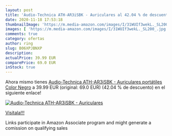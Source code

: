 ```yaml
---
layout: post
title: 'Audio-Technica ATH-AR3iSBK - Auriculares al 42.04 % de descuento'
date: 2020-11-18 17:53:18
thumbnailImage: 'https://m.media-amazon.com/images/I/31WUIf3wekL._SL200_.jpg'
images: [ 'https://m.media-amazon.com/images/I/31WUIf3wekL._SL200_.jpg' ]
comments: true
category: ofertas
author: ring
slug: B06XPJBNXP
description:
actualPrice: 39.99 EUR
comparePrice: 69.0 EUR
inStock: true
---
```


Ahora mismo tienes [Audio-Technica ATH-AR3iSBK - Auriculares portátiles  Color Negro](https://www.amazon.es/dp/B06XPJBNXP/?tag=tolees-21) a 39.99 EUR (original: 69.0 EUR) (42.04 %  de descuento) en el siguiente enlace!

[![Audio-Technica ATH-AR3iSBK - Auriculares](https://m.media-amazon.com/images/I/31WUIf3wekL._SL200_.jpg)](https://www.amazon.es/dp/B06XPJBNXP/?tag=tolees-21)

[Visítala!!!](https://www.amazon.es/dp/B06XPJBNXP/?tag=tolees-21)

Links participate in Amazon Associate program and might generate a comission on qualifying sales
